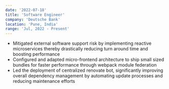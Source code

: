 ```yaml
---
date: '2022-07-18'
title: 'Software Engineer'
company: 'Deutsche Bank'
location: 'Pune, India'
range: 'Jul, 2022 - Present'
---
```


- Mitigated external software support risk by implementing reactive
  microservices thereby drastically reducing turn around time and
  boosting performance
- Configured and adapted micro-frontend architecture to ship small
  sized bundles for faster performance through webpack module
  federation
- Led the deployment of centralized renovate bot, significantly
  improving overall dependency management by automating
  update processes and reducing maintenance efforts
